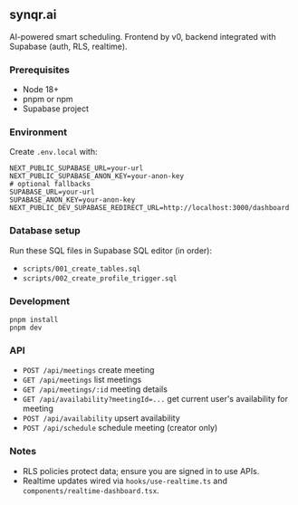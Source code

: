 ## synqr.ai

AI-powered smart scheduling. Frontend by v0, backend integrated with Supabase (auth, RLS, realtime).

### Prerequisites
- Node 18+
- pnpm or npm
- Supabase project

### Environment
Create `.env.local` with:

```
NEXT_PUBLIC_SUPABASE_URL=your-url
NEXT_PUBLIC_SUPABASE_ANON_KEY=your-anon-key
# optional fallbacks
SUPABASE_URL=your-url
SUPABASE_ANON_KEY=your-anon-key
NEXT_PUBLIC_DEV_SUPABASE_REDIRECT_URL=http://localhost:3000/dashboard
```

### Database setup
Run these SQL files in Supabase SQL editor (in order):
- `scripts/001_create_tables.sql`
- `scripts/002_create_profile_trigger.sql`

### Development
```
pnpm install
pnpm dev
```

### API
- `POST /api/meetings` create meeting
- `GET /api/meetings` list meetings
- `GET /api/meetings/:id` meeting details
- `GET /api/availability?meetingId=...` get current user's availability for meeting
- `POST /api/availability` upsert availability
- `POST /api/schedule` schedule meeting (creator only)

### Notes
- RLS policies protect data; ensure you are signed in to use APIs.
- Realtime updates wired via `hooks/use-realtime.ts` and `components/realtime-dashboard.tsx`.


